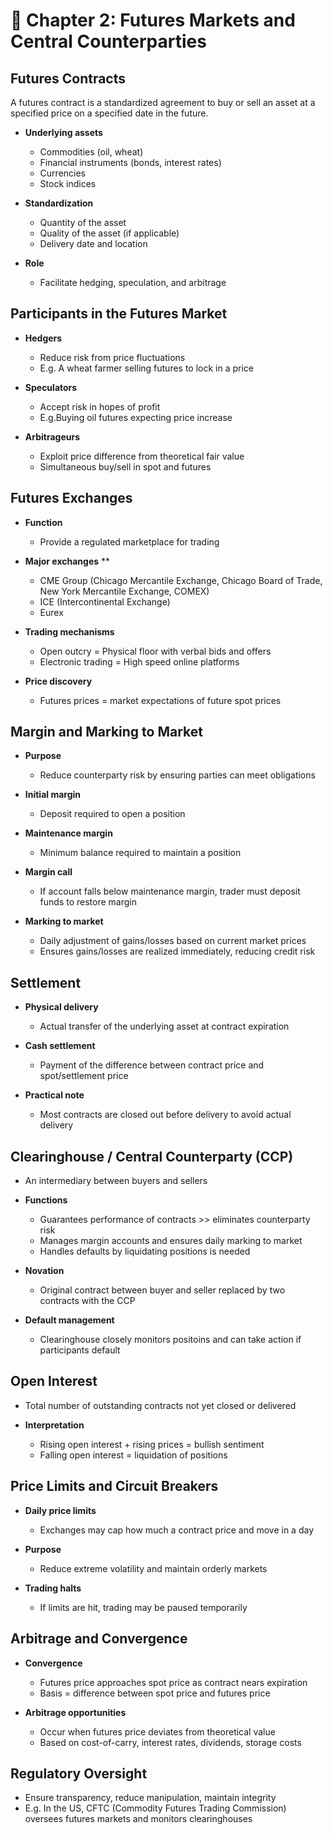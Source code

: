 # 📖 Chapter 2: Futures Markets and Central Counterparties

## Futures Contracts
A futures contract is a standardized agreement to buy or sell an asset at a specified price on a specified date in the future.

- **Underlying assets**
  - Commodities (oil, wheat)
  - Financial instruments (bonds, interest rates)
  - Currencies
  - Stock indices

- **Standardization**
  - Quantity of the asset
  - Quality of the asset (if applicable)
  - Delivery date and location

- **Role**
  - Facilitate hedging, speculation, and arbitrage

## Participants in the Futures Market
- **Hedgers**
  - Reduce risk from price fluctuations
  - E.g. A wheat farmer selling futures to lock in a price

- **Speculators**
  - Accept risk in hopes of profit
  - E.g.Buying oil futures expecting price increase

- **Arbitrageurs**
  - Exploit price difference from theoretical fair value
  - Simultaneous buy/sell in spot and futures

## Futures Exchanges
- **Function**
  - Provide a regulated marketplace for trading

- **Major exchanges** **
  - CME Group (Chicago Mercantile Exchange, Chicago Board of Trade, New York Mercantile Exchange, COMEX)
  - ICE (Intercontinental Exchange)
  - Eurex

- **Trading mechanisms**
  - Open outcry = Physical floor with verbal bids and offers
  - Electronic trading = High speed online platforms

- **Price discovery**
  - Futures prices = market expectations of future spot prices

## Margin and Marking to Market
- **Purpose**
  - Reduce counterparty risk by ensuring parties can meet obligations

- **Initial margin**
  - Deposit required to open a position

- **Maintenance margin**
  - Minimum balance required to maintain a position

- **Margin call**
  - If account falls below maintenance margin, trader must deposit funds to restore margin

- **Marking to market**
  - Daily adjustment of gains/losses based on current market prices
  - Ensures gains/losses are realized immediately, reducing credit risk

## Settlement
- **Physical delivery**
  - Actual transfer of the underlying asset at contract expiration

- **Cash settlement** 
  - Payment of the difference between contract price and spot/settlement price

- **Practical note**
  - Most contracts are closed out before delivery to avoid actual delivery

## Clearinghouse / Central Counterparty (CCP)
- An intermediary between buyers and sellers

- **Functions**
  - Guarantees performance of contracts >> eliminates counterparty risk
  - Manages margin accounts and ensures daily marking to market
  - Handles defaults by liquidating positions is needed

- **Novation**
  - Original contract between buyer and seller replaced by two contracts with the CCP

- **Default management**
  - Clearinghouse closely monitors positoins and can take action if participants default

## Open Interest
- Total number of outstanding contracts not yet closed or delivered

- **Interpretation**
  - Rising open interest + rising prices = bullish sentiment
  - Falling open interest = liquidation of positions

## Price Limits and Circuit Breakers
- **Daily price limits**
  - Exchanges may cap how much a contract price and move in a day

- **Purpose**
  - Reduce extreme volatility and maintain orderly markets

- **Trading halts**
  - If limits are hit, trading may be paused temporarily

## Arbitrage and Convergence
- **Convergence**
  - Futures price approaches spot price as contract nears expiration
  - Basis = difference between spot price and futures price

- **Arbitrage opportunities**
  - Occur when futures price deviates from theoretical value
  - Based on cost-of-carry, interest rates, dividends, storage costs

## Regulatory Oversight
- Ensure transparency, reduce manipulation, maintain integrity
- E.g. In the US, CFTC (Commodity Futures Trading Commission) oversees futures markets and monitors clearinghouses
